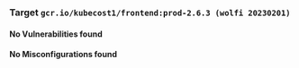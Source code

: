 
<h3>Target <code>gcr.io/kubecost1/frontend:prod-2.6.3 (wolfi 20230201)</code></h3>
<h4>No Vulnerabilities found</h4>
<h4>No Misconfigurations found</h4>
